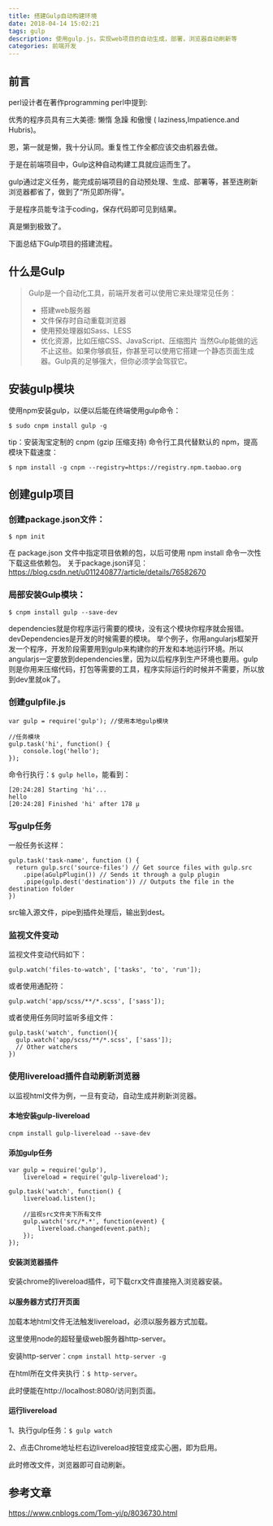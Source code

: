 ```yaml
---
title: 搭建Gulp自动构建环境
date: 2018-04-14 15:02:21
tags: gulp
description: 使用gulp.js，实现web项目的自动生成，部署，浏览器自动刷新等
categories: 前端开发 
---
```


## 前言 
perl设计者在著作programming perl中提到:

优秀的程序员具有三大美德: 懒惰 急躁 和傲慢 ( laziness,Impatience.and Hubris)。

恩，第一就是懒，我十分认同。重复性工作全都应该交由机器去做。

于是在前端项目中，Gulp这种自动构建工具就应运而生了。

gulp通过定义任务，能完成前端项目的自动预处理、生成、部署等，甚至连刷新浏览器都省了，做到了“所见即所得”。

于是程序员能专注于coding，保存代码即可见到结果。

真是懒到极致了。

下面总结下Gulp项目的搭建流程。

## 什么是Gulp
> Gulp是一个自动化工具，前端开发者可以使用它来处理常见任务：
> - 搭建web服务器
> - 文件保存时自动重载浏览器
> - 使用预处理器如Sass、LESS
> - 优化资源，比如压缩CSS、JavaScript、压缩图片
> 当然Gulp能做的远不止这些。如果你够疯狂，你甚至可以使用它搭建一个静态页面生成器。Gulp真的足够强大，但你必须学会驾驭它。

<!-- more -->

## 安装gulp模块
使用npm安装gulp，以便以后能在终端使用gulp命令：
``` 
$ sudo cnpm install gulp -g
```

tip：安装淘宝定制的 cnpm (gzip 压缩支持) 命令行工具代替默认的 npm，提高模块下载速度：
```
$ npm install -g cnpm --registry=https://registry.npm.taobao.org
```


## 创建gulp项目
### 创建package.json文件：
```
$ npm init
```
在 package.json 文件中指定项目依赖的包，以后可使用 npm install 命令一次性下载这些依赖包。
关于package.json详见：https://blog.csdn.net/u011240877/article/details/76582670

### 局部安装Gulp模块：
```
$ cnpm install gulp --save-dev
```
dependencies就是你程序运行需要的模块，没有这个模块你程序就会报错。
devDependencies是开发的时候需要的模块。
举个例子，你用angularjs框架开发一个程序，开发阶段需要用到gulp来构建你的开发和本地运行环境。所以angularjs一定要放到dependencies里，因为以后程序到生产环境也要用。gulp则是你用来压缩代码，打包等需要的工具，程序实际运行的时候并不需要，所以放到dev里就ok了。

### 创建gulpfile.js
```
var gulp = require('gulp'); //使用本地gulp模块

//任务模块
gulp.task('hi', function() {
    console.log('hello');
});
```

命令行执行：`$ gulp hello`，能看到：
```
[20:24:28] Starting 'hi'...
hello
[20:24:28] Finished 'hi' after 178 μ
```

### 写gulp任务
一般任务长这样：
```
gulp.task('task-name', function () {
  return gulp.src('source-files') // Get source files with gulp.src
    .pipe(aGulpPlugin()) // Sends it through a gulp plugin
    .pipe(gulp.dest('destination')) // Outputs the file in the destination folder
})
```
src输入源文件，pipe到插件处理后，输出到dest。

### 监视文件变动
监视文件变动代码如下：
```
gulp.watch('files-to-watch', ['tasks', 'to', 'run']);
```

或者使用通配符：
```
gulp.watch('app/scss/**/*.scss', ['sass']);
```

或者使用任务同时监听多组文件：
```
gulp.task('watch', function(){
  gulp.watch('app/scss/**/*.scss', ['sass']);
  // Other watchers
})
```

### 使用livereload插件自动刷新浏览器
以监视html文件为例，一旦有变动，自动生成并刷新浏览器。
#### 本地安装gulp-livereload
`cnpm install gulp-livereload --save-dev`

#### 添加gulp任务
```
var gulp = require('gulp'),
    livereload = require('gulp-livereload');
 
gulp.task('watch', function() {
    livereload.listen();

    //监视src文件夹下所有文件
    gulp.watch('src/*.*', function(event) {  
        livereload.changed(event.path);  
    }); 
});
```

#### 安装浏览器插件
安装chrome的livereload插件，可下载crx文件直接拖入浏览器安装。

#### 以服务器方式打开页面
加载本地html文件无法触发livereload，必须以服务器方式加载。

这里使用node的超轻量级web服务器http-server。

安装http-server：`cnpm install http-server -g`

在html所在文件夹执行：`$ http-server`。

此时便能在http://localhost:8080/访问到页面。

#### 运行livereload
1、执行gulp任务：`$ gulp watch`

2、点击Chrome地址栏右边livereload按钮变成实心圈，即为启用。

此时修改文件，浏览器即可自动刷新。
## 参考文章
https://www.cnblogs.com/Tom-yi/p/8036730.html
